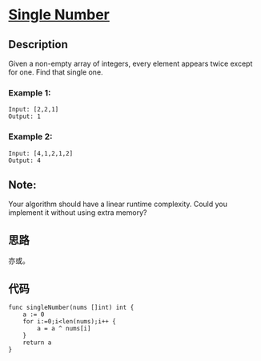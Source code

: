 # [Single Number](https://leetcode-cn.com/problems/single-number/)

## Description

Given a non-empty array of integers, every element appears twice except for one. Find that single one.

### Example 1:

````
Input: [2,2,1]
Output: 1
````

### Example 2:

````
Input: [4,1,2,1,2]
Output: 4
````

## Note:

Your algorithm should have a linear runtime complexity. Could you implement it without using extra memory?

## 思路

亦或。

## 代码
````
func singleNumber(nums []int) int {
    a := 0
    for i:=0;i<len(nums);i++ {
        a = a ^ nums[i]
    }
    return a
}
````

